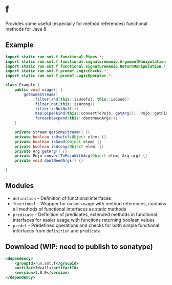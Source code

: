 # f

Provides some useful (especially for method references) functional methods for Java 8

## Example

```java
import static run.smt.f.functional.Pipes.*;
import static run.smt.f.functional.signaturemanip.ArgumentManipulation.*;
import static run.smt.f.functional.signaturemanip.ReturnManipulation.*;
import static run.smt.f.predef.LogicChecks.*;
import static run.smt.f.predef.LogicOperator.*;

class Example {
    public void usage() {
        getSomeStream()
            .filter(and(this::isUseful, this::isGood))
            .filter(not(this::isWrong))
            .filter(isNotNull())
            .map(pipe(bind(this::convertToPojo, getArg()), Pojo::getField))
            .foreach(expand(this::dontNeedArgs));
    }

    private Stream getSomeStream() {}
    private boolean isUseful(Object elem) {}
    private boolean isGood(Object elem) {}
    private boolean isWrong(Object elem) {}
    private Arg getArg() {}
    private Pojo convertToPojoWithArg(Object elem, Arg arg) {}
    private void dontNeedArgs() {}

}
```

## Modules

 - `definition` - Definition of functional interfaces
 - `functional` - Wrapper for easier usage with method references, contains all methods of functional interfaces as static methods
 - `predicate` - Definition of predicates, extended methods in functional interfaces for easier usage with functions returning boolean values
 - `predef` - Predefined operations and checks for both simple functional interfaces from `definition` and `predicate`

## Download (WIP: need to publish to sonatype)

```xml
<dependency>
    <groupId>run.smt.f</groupId>
    <artifactId>all</artifactId>
    <version>1.0.0</version>
</dependency>
```